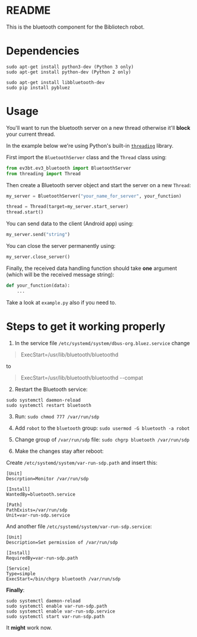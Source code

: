 # README
This is the bluetooth component for the Bibliotech robot.

# Dependencies
```
sudo apt-get install python3-dev (Python 3 only)
sudo apt-get install python-dev (Python 2 only)

sudo apt-get install libbluetooth-dev
sudo pip install pybluez
```
# Usage
You'll want to run the bluetooth server on a new thread otherwise it'll **block** your current thread.

In the example below we're using Python's built-in [`threading`](https://docs.python.org/3/library/threading.html) library.

First import the `BluetoothServer` class and the `Thread` class using:
```py
from ev3bt.ev3_bluetooth import BluetoothServer
from threading import Thread
```

Then create a Bluetooth server object and start the server on a new `Thread`:
```py
my_server = BluetoothServer("your_name_for_server", your_function)

thread = Thread(target=my_server.start_server)
thread.start()
```

You can send data to the client (Android app) using:
```py
my_server.send("string")
```

You can close the server permanently using:
```py
my_server.close_server()
```

Finally, the received data handling function should take **one** argument (which will be the received message string):
```py
def your_function(data):
	...
```

Take a look at `example.py` also if you need to.

# Steps to get it working properly
1. In the service file `/etc/systemd/system/dbus-org.bluez.service` change
> ExecStart=/usr/lib/bluetooth/bluetoothd

to
>ExecStart=/usr/lib/bluetooth/bluetoothd --compat

2. Restart the Bluetooth service:
```
sudo systemctl daemon-reload
sudo systemctl restart bluetooth
```
3. Run:
`sudo chmod 777 /var/run/sdp`

4. Add `robot` to the `bluetooth` group:
`sudo usermod -G bluetooth -a robot`

5. Change group of `/var/run/sdp` file:
`sudo chgrp bluetooth /var/run/sdp`

6. Make the changes stay after reboot:

  Create `/etc/systemd/system/var-run-sdp.path` and insert this:

```
[Unit]
Descrption=Monitor /var/run/sdp

[Install]
WantedBy=bluetooth.service

[Path]
PathExists=/var/run/sdp
Unit=var-run-sdp.service
```

And another file `/etc/systemd/system/var-run-sdp.service`:

```
[Unit]
Description=Set permission of /var/run/sdp

[Install]
RequiredBy=var-run-sdp.path

[Service]
Type=simple
ExecStart=/bin/chgrp bluetooth /var/run/sdp
```
**Finally**:
```
sudo systemctl daemon-reload
sudo systemctl enable var-run-sdp.path
sudo systemctl enable var-run-sdp.service
sudo systemctl start var-run-sdp.path
```

It **might** work now.